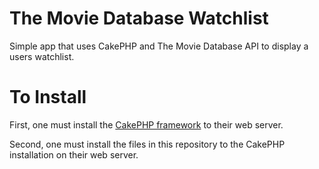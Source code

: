 The Movie Database Watchlist
==============

Simple app that uses CakePHP and The Movie Database API to display a users watchlist.

To Install
==============

First, one must install the <a href="https://github.com/cakephp/cakephp">CakePHP framework</a> to their web server.

Second, one must install the files in this repository to the CakePHP installation on their web server.


